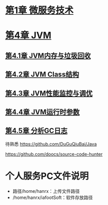 


# [第1章 微服务技术](docs/第1章%20微服务技术.md "第1章 微服务技术")


# [第4章 JVM](docs/04JVM/第4章%20JVM.md)

## [第4.1章 JVM内存与垃圾回收](docs/04JVM/第4.1章%20JVM内存与垃圾回收.md)

## [第4.2章 JVM Class结构](docs/04JVM/第4.2章%20JVM%20Class结构.md)


## [第4.3章 JVM性能监控与调优](docs/04JVM/第4.3章%20JVM性能监控与调优.md)

## [第4.4章 JVM运行时参数](docs/04JVM/第4.4章%20JVM运行时参数.md)

## [第4.5章 分析GC日志](docs/04JVM/第4.5章%20分析GC日志.md)






待熟悉
https://github.com/DuGuQiuBai/Java

https://github.com/doocs/source-code-hunter

# 个人服务PC文件说明
* 路径/home/hanrx：上传文件路径
* /home/hanrx/iafootSoft：软件存放路径
















